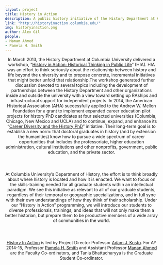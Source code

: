 ```yaml
---
layout: project
title: History in Action
description: A public history initiative of the History Department at Columbia University to expand the range of training for graduate students in the humanities.
link: "http://historyinaction.columbia.edu/"
img: historyinaction.png
author: Alex Gil
people:
- Manan Ahmed
- Pamela H. Smith
---
```


<header class="entry-header">In March 2013, the History Department at Columbia University delivered a workshop, “<a href="http://historyinaction.columbia.edu">History in Action: Historical Thinking in Public Life</a>” (HIA). HIA was an effort to think seriously about the relationship between history and life beyond the university and to propose concrete, incremental initiatives that might better unfold that relationship.The workshop generated further discussion devoted to several topics including the development of partnerships between the History Department and other organizations inside and outside the university with a view toward setting up RAships and infrastructural support for independent projects. In 2014, the American Historical Association (AHA) successfully applied to the Andrew W. Mellon Foundation for a grant to implement expanded career education pilot projects for history PhD candidates at four selected universities (Columbia, Chicago, New Mexico and UCLA) and to continue, expand, and enhance its “<a href="http://www.historians.org/jobs-and-professional-development/career-diversity-for-historians">Career Diversity and the History PhD</a>” initiative. Their long-term goal is to establish a new norm: that doctoral graduates in history (and by extension the humanities) know how to pursue a wide spectrum of career opportunities that includes the professoriate, higher education administration, cultural institutions and other nonprofits, government, public education, and the private sector.</header><header class="entry-header"></header><header class="entry-header"></header><header class="entry-header"></header><header class="entry-header">At Columbia University’s Department of History, the effort is to think broadly about where history is located and how it is enacted. We want to focus on the skills-training needed for all graduate students within an intellectual paradigm. We see this initiative as relevant to all of our graduate students, regardless of their temporal or geographic specializations, and in full sync with their own understandings of how they think of their scholarship. Under our “History in Action” programming, we will introduce our students to diverse professionals, trainings, and ideas that will not only make them a better historian, but prepare them to be productive members of a wide array of communities in the world. </header><header class="entry-header"></header><header class="entry-header"></header><header class="entry-header"></header><header class="entry-header"></header><header class="entry-header"></header><header class="entry-header"><a href="http://historyinaction.columbia.edu/">History In Action</a> is led by Project Director Professor <a href="http://history.columbia.edu/faculty/Kosto.html">Adam J. Kosto</a>. For AY 2014-15, Professor <a href="http://history.columbia.edu/faculty/Smith.html">Pamela H. Smith</a> and Assistant Professor <a href="http://history.columbia.edu/faculty/Ahmed.html">Manan Ahmed</a> are the Faculty Co-ordinators, and Tania Bhattacharyya is the Graduate Student Co-ordinator.   </header>
